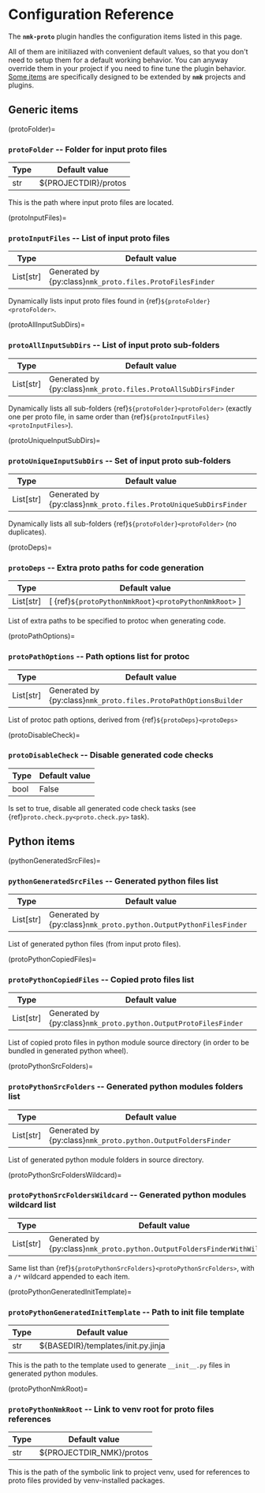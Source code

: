 # Configuration Reference

The **`nmk-proto`** plugin handles the configuration items listed in this page.

All of them are initiliazed with convenient default values, so that you don't need to setup them for a default working behavior. You can anyway override them in your project if you need to fine tune the plugin behavior. [Some items](extend.md) are specifically designed to be extended by **`nmk`** projects and plugins.

## Generic items

(protoFolder)=
### **`protoFolder`** -- Folder for input proto files

| Type | Default value |
|-     |-
| str  | ${PROJECTDIR}/protos

This is the path where input proto files are located.

(protoInputFiles)=
### **`protoInputFiles`** -- List of input proto files

| Type | Default value |
|-     |-
| List[str]  | Generated by {py:class}`nmk_proto.files.ProtoFilesFinder`

Dynamically lists input proto files found in {ref}`${protoFolder}<protoFolder>`.

(protoAllInputSubDirs)=
### **`protoAllInputSubDirs`** -- List of input proto sub-folders

| Type | Default value |
|-     |-
| List[str]  | Generated by {py:class}`nmk_proto.files.ProtoAllSubDirsFinder`

Dynamically lists all sub-folders {ref}`${protoFolder}<protoFolder>` (exactly one per proto file, in same order than {ref}`${protoInputFiles}<protoInputFiles>`).

(protoUniqueInputSubDirs)=
### **`protoUniqueInputSubDirs`** -- Set of input proto sub-folders

| Type | Default value |
|-     |-
| List[str]  | Generated by {py:class}`nmk_proto.files.ProtoUniqueSubDirsFinder`

Dynamically lists all sub-folders {ref}`${protoFolder}<protoFolder>` (no duplicates).

(protoDeps)=
### **`protoDeps`** -- Extra proto paths for code generation

| Type | Default value |
|-     |-
| List[str]  | [ {ref}`${protoPythonNmkRoot}<protoPythonNmkRoot>` ]

List of extra paths to be specified to protoc when generating code.

(protoPathOptions)=
### **`protoPathOptions`** -- Path options list for protoc

| Type | Default value |
|-     |-
| List[str]  | Generated by {py:class}`nmk_proto.files.ProtoPathOptionsBuilder`

List of protoc path options, derived from {ref}`${protoDeps}<protoDeps>`

(protoDisableCheck)=
### **`protoDisableCheck`** -- Disable generated code checks

| Type | Default value |
|-     |-
| bool | False

Is set to true, disable all generated code check tasks (see {ref}`proto.check.py<proto.check.py>` task).

## Python items

(pythonGeneratedSrcFiles)=
### **`pythonGeneratedSrcFiles`** -- Generated python files list

| Type | Default value |
|-     |-
| List[str]  | Generated by {py:class}`nmk_proto.python.OutputPythonFilesFinder`

List of generated python files (from input proto files).

(protoPythonCopiedFiles)=
### **`protoPythonCopiedFiles`** -- Copied proto files list

| Type | Default value |
|-     |-
| List[str]  | Generated by {py:class}`nmk_proto.python.OutputProtoFilesFinder`

List of copied proto files in python module source directory (in order to be bundled in generated python wheel).

(protoPythonSrcFolders)=
### **`protoPythonSrcFolders`** -- Generated python modules folders list

| Type | Default value |
|-     |-
| List[str]  | Generated by {py:class}`nmk_proto.python.OutputFoldersFinder`

List of generated python module folders in source directory.

(protoPythonSrcFoldersWildcard)=
### **`protoPythonSrcFoldersWildcard`** -- Generated python modules wildcard list

| Type | Default value |
|-     |-
| List[str]  | Generated by {py:class}`nmk_proto.python.OutputFoldersFinderWithWildcard`

Same list than {ref}`${protoPythonSrcFolders}<protoPythonSrcFolders>`, with a `/*` wildcard appended to each item.

(protoPythonGeneratedInitTemplate)=
### **`protoPythonGeneratedInitTemplate`** -- Path to init file template

| Type | Default value |
|-     |-
| str  | ${BASEDIR}/templates/init.py.jinja

This is the path to the template used to generate `__init__.py` files in generated python modules.

(protoPythonNmkRoot)=
### **`protoPythonNmkRoot`** -- Link to venv root for proto files references

| Type | Default value |
|-     |-
| str  | ${PROJECTDIR_NMK}/protos

This is the path of the symbolic link to project venv, used for references to proto files provided by venv-installed packages.
